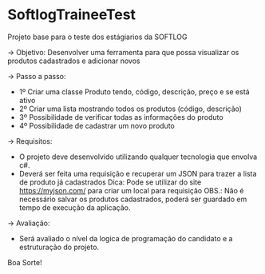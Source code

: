 # SoftlogTraineeTest
Projeto base para o teste dos estágiarios da SOFTLOG

-> Objetivo:
Desenvolver uma ferramenta para que possa visualizar os produtos cadastrados e adicionar novos

-> Passo a passo:
- 1º Criar uma classe Produto tendo, código, descrição, preço e se está ativo
- 2º Criar uma lista mostrando todos os produtos (código, descrição)
- 3º Possibilidade de verificar todas as informações do produto
- 4º Possibilidade de cadastrar um novo produto

-> Requisitos:
- O projeto deve desenvolvido utilizando qualquer tecnologia que envolva c#.
- Deverá ser feita uma requisição e recuperar um JSON para trazer a lista de produto já cadastrados
Dica: Pode se utilizar do site https://myjson.com/ para criar um local para requisição
OBS.: Não é necessário salvar os produtos cadastrados, poderá ser guardado em tempo de execução da aplicação.

-> Avaliação:
- Será avaliado o nível da logica de programação do candidato e a estruturação do projeto.


Boa Sorte!
